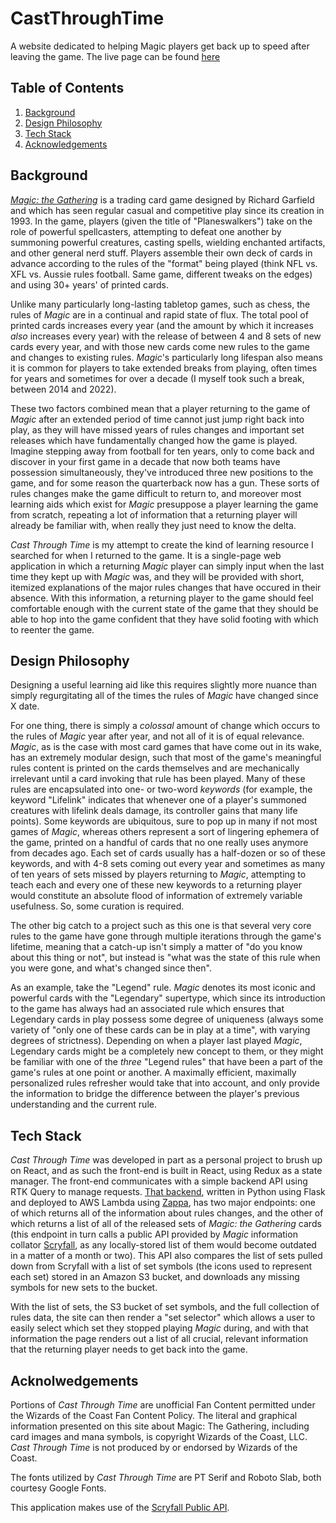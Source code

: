 # CastThroughTime
A website dedicated to helping Magic players get back up to speed after leaving the game.
The live page can be found [here](https://www.castthroughtime.com)

## Table of Contents
1. [Background](https://www.github.com/Asylumrunner/CastThroughTime#background)
2. [Design Philosophy](https://www.github.com/Asylumrunner/CastThroughTime#design-philosophy)
3. [Tech Stack](https://www.github.com/Asylumrunner/CastThroughTime#tech-stack)
4. [Acknowledgements](https://www.github.com/Asylumrunner/CastThroughTime#acknowledgements)

## Background
_[Magic: the Gathering](https://en.wikipedia.org/wiki/Magic:_The_Gathering)_ is a trading card game designed by Richard Garfield and which has seen regular casual and competitive play since its creation in 1993. In the game, players (given the title of "Planeswalkers") take on the role of powerful spellcasters, attempting to defeat one another by summoning powerful creatures, casting spells, wielding enchanted artifacts, and other general nerd stuff. Players assemble their own deck of cards in advance according to the rules of the "format" being played (think NFL vs. XFL vs. Aussie rules football. Same game, different tweaks on the edges) and using 30+ years' of printed cards.

Unlike many particularly long-lasting tabletop games, such as chess, the rules of _Magic_ are in a continual and rapid state of flux. The total pool of printed cards increases every year (and the amount by which it increases _also_ increases every year) with the release of between 4 and 8 sets of new cards every year, and with those new cards come new rules to the game and changes to existing rules. _Magic_'s particularly long lifespan also means it is common for players to take extended breaks from playing, often times for years and sometimes for over a decade (I myself took such a break, between 2014 and 2022).

These two factors combined mean that a player returning to the game of _Magic_ after an extended period of time cannot just jump right back into play, as they will have missed years of rules changes and important set releases which have fundamentally changed how the game is played. Imagine stepping away from football for ten years, only to come back and discover in your first game in a decade that now both teams have possession simultaneously, they've introduced three new positions to the game, and for some reason the quarterback now has a gun. These sorts of rules changes make the game difficult to return to, and moreover most learning aids which exist for _Magic_ presuppose a player learning the game from scratch, repeating a lot of information that a returning player will already be familiar with, when really they just need to know the delta.

_Cast Through Time_ is my attempt to create the kind of learning resource I searched for when I returned to the game. It is a single-page web application in which a returning _Magic_ player can simply input when the last time they kept up with _Magic_ was, and they will be provided with short, itemized explanations of the major rules changes that have occured in their absence. With this information, a returning player to the game should feel comfortable enough with the current state of the game that they should be able to hop into the game confident that they have solid footing with which to reenter the game.

## Design Philosophy
Designing a useful learning aid like this requires slightly more nuance than simply regurgitating all of the times the rules of _Magic_ have changed since X date.

For one thing, there is simply a _colossal_ amount of change which occurs to the rules of _Magic_ year after year, and not all of it is of equal relevance. _Magic_, as is the case with most card games that have come out in its wake, has an extremely modular design, such that most of the game's meaningful rules content is printed on the cards themselves and are mechanically irrelevant until a card invoking that rule has been played. Many of these rules are encapsulated into one- or two-word _keywords_ (for example, the keyword "Lifelink" indicates that whenever one of a player's summoned creatures with lifelink deals damage, its controller gains that many life points). Some keywords are ubiquitous, sure to pop up in many if not most games of _Magic_, whereas others represent a sort of lingering ephemera of the game, printed on a handful of cards that no one really uses anymore from decades ago. Each set of cards usually has a half-dozen or so of these keywords, and with 4-8 sets coming out every year and sometimes as many of ten years of sets missed by players returning to _Magic_, attempting to teach each and every one of these new keywords to a returning player would constitute an absolute flood of information of extremely variable usefulness. So, some curation is required.

The other big catch to a project such as this one is that several very core rules to the game have gone through multiple iterations through the game's lifetime, meaning that a catch-up isn't simply a matter of "do you know about this thing or not", but instead is "what was the state of this rule when you were gone, and what's changed since then".

As an example, take the "Legend" rule. _Magic_ denotes its most iconic and powerful cards with the "Legendary" supertype, which since its introduction to the game has always had an associated rule which ensures that Legendary cards in play possess some degree of uniqueness (always some variety of "only one of these cards can be in play at a time", with varying degrees of strictness). Depending on when a player last played _Magic_, Legendary cards might be a completely new concept to them, or they might be familiar with one of the _three_ "Legend rules" that have been a part of the game's rules at one point or another. A maximally efficient, maximally personalized rules refresher would take that into account, and only provide the information to bridge the difference between the player's previous understanding and the current rule.

## Tech Stack
_Cast Through Time_ was developed in part as a personal project to brush up on React, and as such the front-end is built in React, using Redux as a state manager. The front-end communicates with a simple backend API using RTK Query to manage requests. [That backend](https://github.com/Asylumrunner/CastThroughTimeBackend), written in Python using Flask and deployed to AWS Lambda using [Zappa](https://github.com/zappa/Zappa), has two major endpoints: one of which returns all of the information about rules changes, and the other of which returns a list of all of the released sets of _Magic: the Gathering_ cards (this endpoint in turn calls a public API provided by _Magic_ information collator [Scryfall](https://www.scryfall.com), as any locally-stored list of them would become outdated in a matter of a month or two). This API also compares the list of sets pulled down from Scryfall with a list of set symbols (the icons used to represent each set) stored in an Amazon S3 bucket, and downloads any missing symbols for new sets to the bucket.

With the list of sets, the S3 bucket of set symbols, and the full collection of rules data, the site can then render a "set selector" which allows a user to easily select which set they stopped playing _Magic_ during, and with that information the page renders out a list of all crucial, relevant information that the returning player needs to get back into the game.

## Acknolwedgements
Portions of _Cast Through Time_ are unofficial Fan Content permitted under the Wizards of the Coast Fan Content Policy. The literal and graphical information presented on this site about Magic: The Gathering, including card images and mana symbols, is copyright Wizards of the Coast, LLC. _Cast Through Time_ is not produced by or endorsed by Wizards of the Coast.

The fonts utilized by _Cast Through Time_ are PT Serif and Roboto Slab, both courtesy Google Fonts.

This application makes use of the [Scryfall Public API](https://scryfall.com/docs/api).

